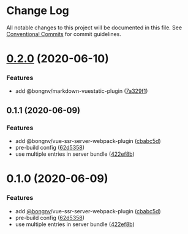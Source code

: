 # Change Log

All notable changes to this project will be documented in this file.
See [Conventional Commits](https://conventionalcommits.org) for commit guidelines.

# [0.2.0](https://github.com/bongnv/vuestatic/compare/@bongnv/vue-ssr-server-webpack-plugin@0.1.1...@bongnv/vue-ssr-server-webpack-plugin@0.2.0) (2020-06-10)


### Features

* add @bongnv/markdown-vuestatic-plugin ([7a329f1](https://github.com/bongnv/vuestatic/commit/7a329f1db79bea9aa21c36bfe9eec02ac3c16613))





## 0.1.1 (2020-06-09)

### Features

- add @bongnv/vue-ssr-server-webpack-plugin ([cbabc5d](https://github.com/bongnv/vuestatic/commit/cbabc5daa17d93e3ebe2a590bfdcac8dcc41deb0))
- pre-build config ([62d5358](https://github.com/bongnv/vuestatic/commit/62d53581ddf9629e2ad99f2d7601a9ffc45f36f7))
- use multiple entries in server bundle ([422ef8b](https://github.com/bongnv/vuestatic/commit/422ef8b67250482ab326857415358f3647a3e6da))

<a name="0.1.0"></a>

# 0.1.0 (2020-06-09)

### Features

- add [@bongnv](https://github.com/bongnv)/vue-ssr-server-webpack-plugin ([cbabc5d](https://github.com/bongnv/vuestatic/commit/cbabc5d))
- pre-build config ([62d5358](https://github.com/bongnv/vuestatic/commit/62d5358))
- use multiple entries in server bundle ([422ef8b](https://github.com/bongnv/vuestatic/commit/422ef8b))
